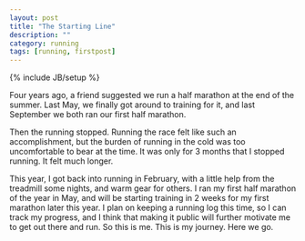 ```yaml
---
layout: post
title: "The Starting Line"
description: ""
category: running
tags: [running, firstpost]
---
```

{% include JB/setup %}

Four years ago, a friend suggested we run a half marathon at the end of the summer. Last May, we finally got around to training for it, and last September we both ran our first half marathon.

Then the running stopped. Running the race felt like such an accomplishment, but the burden of running in the cold was too uncomfortable to bear at the time. It was only for 3 months that I stopped running. It felt much longer. 

This year, I got back into running in February, with a little help from the treadmill some nights, and warm gear for others. I ran my first half marathon of the year in May, and will be starting training in 2 weeks for my first marathon later this year. I plan on keeping a running log this time, so I can track my progress, and I think that making it public will further motivate me to get out there and run. So this is me. This is my journey. Here we go.